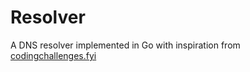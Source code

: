 # Resolver

A DNS resolver implemented in Go with inspiration from [codingchallenges.fyi](https://codingchallenges.fyi/challenges/challenge-dns-resolver/)
